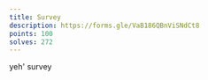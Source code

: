 ```yaml
---
title: Survey
description: https://forms.gle/VaB186QBnViSNdCt8
points: 100
solves: 272
---
```


yeh' survey
